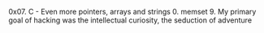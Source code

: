 0x07. C - Even more pointers, arrays and strings
0. memset
9. My primary goal of hacking was the intellectual curiosity, the seduction of adventure
